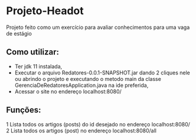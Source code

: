 # Projeto-Headot
Projeto feito como um exercício para avaliar conhecimentos para uma vaga de estágio

## Como utilizar:
* Ter jdk 11 instalada,
* Executar o arquivo Redatores-0.0.1-SNAPSHOT.jar dando 2 cliques nele ou abrindo o projeto e executando o metodo main da classe GerenciaDeRedatoresApplication.java na ide preferida,
* Acessar o site no endereço localhost:8080/

## Funções:
1 Lista todos os artigos (posts) do id desejado no endereço localhost:8080/
2 Lista todos os artigos (post) no endereço localhost:8080/all
